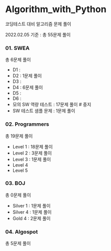 # Algorithm_with_Python

코딩테스트 대비 알고리즘 문제 풀이

2022.02.05 기준 :  총 55문제 풀이



### 01. SWEA

총 6문제 풀이

- D1 :
- D2 : 1문제 풀이
- D3 :
- D4 : 6문제 풀이 
- D5 :
- D6 :
- 모의 SW 역량 테스트 : 17문제 풀이    # 중지
- SW 테스트 샘플 문제 : 1문제 풀이



### 02. Programmers

총 19문제 풀이

- Level 1  :  18문제 풀이    
- Level 2  :  3문제 풀이    
- Level 3  :  1문제 풀이
- Level 4
- Level 5



### 03. BOJ

총 0문제 풀이

- Silver 1 : 1문제 풀이
- Silver 4 : 1문제 풀이
- Gold 4 : 2문제 풀이



### 04. Algospot

총 5문제 풀이
